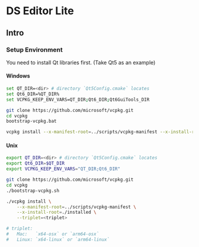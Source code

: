 # DS Editor Lite

## Intro

### Setup Environment

You need to install Qt libraries first. (Take Qt5 as an example)

#### Windows

```sh
set QT_DIR=<dir> # directory `Qt5Config.cmake` locates
set Qt6_DIR=%QT_DIR%
set VCPKG_KEEP_ENV_VARS=QT_DIR;Qt6_DIR;Qt6GuiTools_DIR

git clone https://github.com/microsoft/vcpkg.git
cd vcpkg
bootstrap-vcpkg.bat

vcpkg install --x-manifest-root=../scripts/vcpkg-manifest --x-install-root=./installed --triplet=x64-windows
```

#### Unix

```sh
export QT_DIR=<dir> # directory `Qt5Config.cmake` locates
export Qt6_DIR=$QT_DIR
export VCPKG_KEEP_ENV_VARS="QT_DIR;Qt6_DIR"

git clone https://github.com/microsoft/vcpkg.git
cd vcpkg
./bootstrap-vcpkg.sh

./vcpkg install \
    --x-manifest-root=../scripts/vcpkg-manifest \
    --x-install-root=./installed \
    --triplet=<triplet>

# triplet:
#   Mac:   `x64-osx` or `arm64-osx`
#   Linux: `x64-linux` or `arm64-linux`
```
